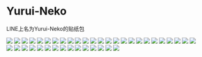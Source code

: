 # Yurui-Neko

LINE上名为Yurui-Neko的贴纸包

![](https://gcore.jsdelivr.net/gh/yoghurtlee-thu/twikoo-magic@main/image/Yurui-Neko/001.webp)
![](https://gcore.jsdelivr.net/gh/yoghurtlee-thu/twikoo-magic@main/image/Yurui-Neko/002.webp)
![](https://gcore.jsdelivr.net/gh/yoghurtlee-thu/twikoo-magic@main/image/Yurui-Neko/003.webp)
![](https://gcore.jsdelivr.net/gh/yoghurtlee-thu/twikoo-magic@main/image/Yurui-Neko/004.webp)
![](https://gcore.jsdelivr.net/gh/yoghurtlee-thu/twikoo-magic@main/image/Yurui-Neko/005.webp)
![](https://gcore.jsdelivr.net/gh/yoghurtlee-thu/twikoo-magic@main/image/Yurui-Neko/006.webp)
![](https://gcore.jsdelivr.net/gh/yoghurtlee-thu/twikoo-magic@main/image/Yurui-Neko/007.webp)
![](https://gcore.jsdelivr.net/gh/yoghurtlee-thu/twikoo-magic@main/image/Yurui-Neko/008.webp)
![](https://gcore.jsdelivr.net/gh/yoghurtlee-thu/twikoo-magic@main/image/Yurui-Neko/009.webp)
![](https://gcore.jsdelivr.net/gh/yoghurtlee-thu/twikoo-magic@main/image/Yurui-Neko/010.webp)
![](https://gcore.jsdelivr.net/gh/yoghurtlee-thu/twikoo-magic@main/image/Yurui-Neko/011.webp)
![](https://gcore.jsdelivr.net/gh/yoghurtlee-thu/twikoo-magic@main/image/Yurui-Neko/012.webp)
![](https://gcore.jsdelivr.net/gh/yoghurtlee-thu/twikoo-magic@main/image/Yurui-Neko/013.webp)
![](https://gcore.jsdelivr.net/gh/yoghurtlee-thu/twikoo-magic@main/image/Yurui-Neko/014.webp)
![](https://gcore.jsdelivr.net/gh/yoghurtlee-thu/twikoo-magic@main/image/Yurui-Neko/015.webp)
![](https://gcore.jsdelivr.net/gh/yoghurtlee-thu/twikoo-magic@main/image/Yurui-Neko/016.webp)
![](https://gcore.jsdelivr.net/gh/yoghurtlee-thu/twikoo-magic@main/image/Yurui-Neko/017.webp)
![](https://gcore.jsdelivr.net/gh/yoghurtlee-thu/twikoo-magic@main/image/Yurui-Neko/018.webp)
![](https://gcore.jsdelivr.net/gh/yoghurtlee-thu/twikoo-magic@main/image/Yurui-Neko/019.webp)
![](https://gcore.jsdelivr.net/gh/yoghurtlee-thu/twikoo-magic@main/image/Yurui-Neko/020.webp)
![](https://gcore.jsdelivr.net/gh/yoghurtlee-thu/twikoo-magic@main/image/Yurui-Neko/021.webp)
![](https://gcore.jsdelivr.net/gh/yoghurtlee-thu/twikoo-magic@main/image/Yurui-Neko/022.webp)
![](https://gcore.jsdelivr.net/gh/yoghurtlee-thu/twikoo-magic@main/image/Yurui-Neko/023.webp)
![](https://gcore.jsdelivr.net/gh/yoghurtlee-thu/twikoo-magic@main/image/Yurui-Neko/024.webp)
![](https://gcore.jsdelivr.net/gh/yoghurtlee-thu/twikoo-magic@main/image/Yurui-Neko/025.webp)
![](https://gcore.jsdelivr.net/gh/yoghurtlee-thu/twikoo-magic@main/image/Yurui-Neko/026.webp)
![](https://gcore.jsdelivr.net/gh/yoghurtlee-thu/twikoo-magic@main/image/Yurui-Neko/027.webp)
![](https://gcore.jsdelivr.net/gh/yoghurtlee-thu/twikoo-magic@main/image/Yurui-Neko/028.webp)
![](https://gcore.jsdelivr.net/gh/yoghurtlee-thu/twikoo-magic@main/image/Yurui-Neko/029.webp)
![](https://gcore.jsdelivr.net/gh/yoghurtlee-thu/twikoo-magic@main/image/Yurui-Neko/030.webp)
![](https://gcore.jsdelivr.net/gh/yoghurtlee-thu/twikoo-magic@main/image/Yurui-Neko/031.webp)
![](https://gcore.jsdelivr.net/gh/yoghurtlee-thu/twikoo-magic@main/image/Yurui-Neko/032.webp)
![](https://gcore.jsdelivr.net/gh/yoghurtlee-thu/twikoo-magic@main/image/Yurui-Neko/033.webp)
![](https://gcore.jsdelivr.net/gh/yoghurtlee-thu/twikoo-magic@main/image/Yurui-Neko/034.webp)
![](https://gcore.jsdelivr.net/gh/yoghurtlee-thu/twikoo-magic@main/image/Yurui-Neko/035.webp)
![](https://gcore.jsdelivr.net/gh/yoghurtlee-thu/twikoo-magic@main/image/Yurui-Neko/036.webp)
![](https://gcore.jsdelivr.net/gh/yoghurtlee-thu/twikoo-magic@main/image/Yurui-Neko/037.webp)
![](https://gcore.jsdelivr.net/gh/yoghurtlee-thu/twikoo-magic@main/image/Yurui-Neko/038.webp)
![](https://gcore.jsdelivr.net/gh/yoghurtlee-thu/twikoo-magic@main/image/Yurui-Neko/039.webp)
![](https://gcore.jsdelivr.net/gh/yoghurtlee-thu/twikoo-magic@main/image/Yurui-Neko/040.webp)
